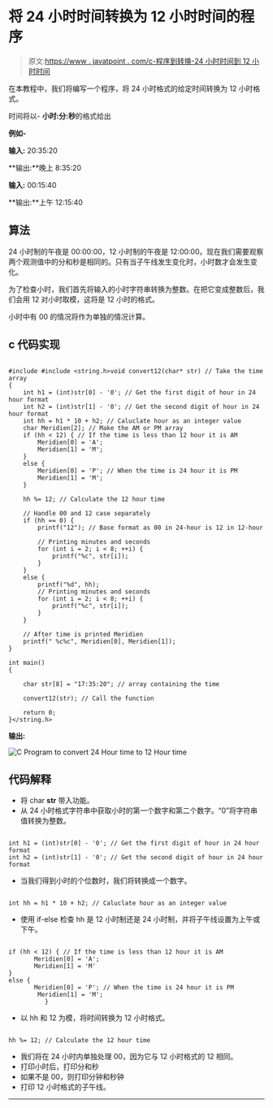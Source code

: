 # 将 24 小时时间转换为 12 小时时间的程序

> 原文:[https://www . javatpoint . com/c-程序到转换-24 小时时间到 12 小时时间](https://www.javatpoint.com/c-program-to-convert-24-hour-time-to-12-hour-time)

在本教程中，我们将编写一个程序，将 24 小时格式的给定时间转换为 12 小时格式。

时间将以- **小时:分:秒**的格式给出

**例如-**

**输入:** 20:35:20

**输出:**晚上 8:35:20

**输入:** 00:15:40

**输出:**上午 12:15:40

## 算法

24 小时制的午夜是 00:00:00，12 小时制的午夜是 12:00:00。现在我们需要观察两个观测值中的分和秒是相同的。只有当子午线发生变化时，小时数才会发生变化。

为了检查小时，我们首先将输入的小时字符串转换为整数。在把它变成整数后，我们会用 12 对小时取模，这将是 12 小时的格式。

小时中有 00 的情况将作为单独的情况计算。

## c 代码实现

```

#include #include <string.h>void convert12(char* str) // Take the time array
{
    int h1 = (int)str[0] - '0'; // Get the first digit of hour in 24 hour format
    int h2 = (int)str[1] - '0'; // Get the second digit of hour in 24 hour format
    int hh = h1 * 10 + h2; // Caluclate hour as an integer value
    char Meridien[2]; // Make the AM or PM array
    if (hh < 12) { // If the time is less than 12 hour it is AM
        Meridien[0] = 'A';
        Meridien[1] = 'M';
    }
    else {
        Meridien[0] = 'P'; // When the time is 24 hour it is PM
        Meridien[1] = 'M';
    }

    hh %= 12; // Calculate the 12 hour time

    // Handle 00 and 12 case separately
    if (hh == 0) {
        printf("12"); // Base format as 00 in 24-hour is 12 in 12-hour

        // Printing minutes and seconds
        for (int i = 2; i < 8; ++i) {
            printf("%c", str[i]);
        }
    }
    else {
        printf("%d", hh);
        // Printing minutes and seconds
        for (int i = 2; i < 8; ++i) {
            printf("%c", str[i]);
        }
    }

    // After time is printed Meridien
    printf(" %c%c", Meridien[0], Meridien[1]);
}

int main()
{

    char str[8] = "17:35:20"; // array containing the time

    convert12(str); // Call the function

    return 0;
}</string.h> 
```

**输出:**

![C Program to convert 24 Hour time to 12 Hour time](../Images/0d3a9ca0a1640d1173eff0b02b3d66d7.png)

## 代码解释

*   将 char **str** 带入功能。
*   从 24 小时格式字符串中获取小时的第一个数字和第二个数字。“0”将字符串值转换为整数。

```

int h1 = (int)str[0] - '0'; // Get the first digit of hour in 24 hour format
int h2 = (int)str[1] - '0'; // Get the second digit of hour in 24 hour format

```

*   当我们得到小时的个位数时，我们将转换成一个数字。

```

int hh = h1 * 10 + h2; // Caluclate hour as an integer value

```

*   使用 if-else 检查 hh 是 12 小时制还是 24 小时制，并将子午线设置为上午或下午。

```

if (hh < 12) { // If the time is less than 12 hour it is AM
       Meridien[0] = 'A';
       Meridien[1] = 'M'
}
else {
       Meridien[0] = 'P'; // When the time is 24 hour it is PM
        Meridien[1] = 'M';
          }

```

*   以 hh 和 12 为模，将时间转换为 12 小时格式。

```

hh %= 12; // Calculate the 12 hour time

```

*   我们将在 24 小时内单独处理 00，因为它与 12 小时格式的 12 相同。
*   打印小时后，打印分和秒
*   如果不是 00，则打印分钟和秒钟
*   打印 12 小时格式的子午线。

* * *